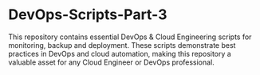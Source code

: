 # DevOps-Scripts-Part-3
This repository contains essential DevOps &amp; Cloud Engineering scripts for monitoring, backup and deployment. These scripts demonstrate best practices in DevOps and cloud automation, making this repository a valuable asset for any Cloud Engineer or DevOps professional.
